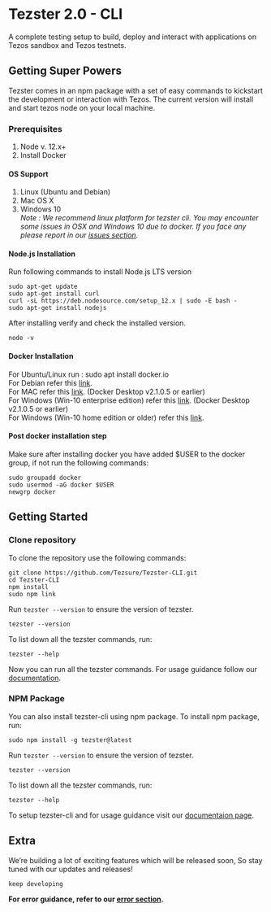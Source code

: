 # Tezster 2.0 - CLI
A complete testing setup to build, deploy and interact with applications on Tezos sandbox and Tezos testnets.

## Getting Super Powers

Tezster comes in an npm package with a set of easy commands to kickstart the development or interaction with Tezos. The current version will install and start tezos node on your local machine.

### Prerequisites

1. Node v. 12.x+
2. Install Docker

#### OS Support
1. Linux (Ubuntu and Debian)
2. Mac OS X
3. Windows 10 <br />
*Note : We recommend linux platform for tezster cli. You may encounter some issues in OSX and Windows 10 due to docker. If you face any please report in our [issues section](https://github.com/Tezsure/Tezster-CLI/issues).*

#### Node.js Installation
Run following commands to install Node.js LTS version 
```
sudo apt-get update
sudo apt-get install curl
curl -sL https://deb.nodesource.com/setup_12.x | sudo -E bash -
sudo apt-get install nodejs
```
After installing verify and check the installed version.
```
node -v 
```

#### Docker Installation
For Ubuntu/Linux run :  sudo apt install docker.io <br />
For Debian refer this [link](https://docs.docker.com/engine/install/debian/). <br />
For MAC refer this [link](https://docs.docker.com/docker-for-mac/release-notes/#docker-desktop-community-2105). (Docker Desktop v2.1.0.5 or earlier) <br />
For Windows (Win-10 enterprise edition) refer this [link](https://docs.docker.com/docker-for-windows/release-notes/#docker-desktop-community-2105). (Docker Desktop v2.1.0.5 or earlier) <br />
For Windows (Win-10 home edition or older) refer this [link](https://docs.docker.com/toolbox/toolbox_install_windows/).


#### Post docker installation step
Make sure after installing docker you have added $USER to the docker group, if not run the following commands:

```
sudo groupadd docker
sudo usermod -aG docker $USER
newgrp docker
```

## Getting Started

### Clone repository

To clone the repository use the following commands:

```
git clone https://github.com/Tezsure/Tezster-CLI.git
cd Tezster-CLI
npm install
sudo npm link
```

Run ```tezster --version``` to ensure the version of tezster.
```
tezster --version
```

To list down all the tezster commands, run:
```
tezster --help
```

Now you can run all the tezster commands. For usage guidance follow our [documentation](https://docs.tezster.tech/tezster-cli#local-node-setup).

### NPM Package

You can also install tezster-cli using npm package. To install npm package, run:
```
sudo npm install -g tezster@latest
```

Run ```tezster --version``` to ensure the version of tezster.
```
tezster --version
```

To list down all the tezster commands, run:
```
tezster --help
```

To setup tezster-cli and for usage guidance visit our [documentaion page](https://docs.tezster.tech/tezster-cli#playground-setup).


## Extra

We’re building a lot of exciting features which will be released soon, So stay tuned with our updates and releases!

```
keep developing
```

**For error guidance, refer to our [error section](https://docs.tezster.tech/tezster-cli#common-errors-with-possible-fix).**